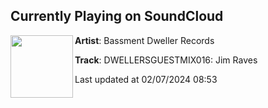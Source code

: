 ## Currently Playing on SoundCloud

[<img align="left" width="100" src="https://i1.sndcdn.com/artworks-upW9u68EByjVOQ0k-yAPbrw-t500x500.jpg">](https://soundcloud.com/bassment-dwellers/dwellersguestmix016)

**Artist**: Bassment Dweller Records 

**Track**: DWELLERSGUESTMIX016: Jim Raves

Last updated at 02/07/2024 08:53
